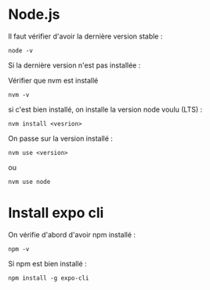 # Node.js

Il faut vérifier d'avoir la dernière version stable : 

```
node -v 
```

Si la dernière version n'est pas installée :

Vérifier que nvm est installé 

```
nvm -v 
```

si c'est bien installé, on installe la version node voulu (LTS) : 

```
nvm install <vesrion>
```

On passe sur la version installé : 

```
nvm use <version> 
```

ou 

```
nvm use node 
```

# Install expo cli 

On vérifie d'abord d'avoir npm installé :

```
npm -v 
```

Si npm est bien installé : 

```
npm install -g expo-cli
```






